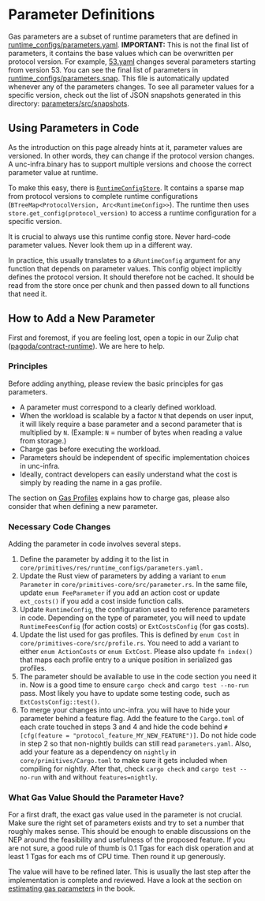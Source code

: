 # Parameter Definitions

Gas parameters are a subset of runtime parameters that are defined in
[runtime_configs/parameters.yaml](../../../core/parameters/res/runtime_configs/parameters.yaml).
**IMPORTANT:** This is not the final list of parameters, it contains the base
values which can be overwritten per protocol version. For example,
[53.yaml](../../../core/parameters/res/runtime_configs/53.yaml)
changes several parameters starting from version 53. You can see the final list
of parameters in
[runtime_configs/parameters.snap](../../../core/parameters/res/runtime_configs/parameters.snap).
This file is automatically updated whenever any of the parameters changes. To
see all parameter values for a specific version, check out the list of JSON
snapshots generated in this directory:
[parameters/src/snapshots](../../../core/parameters/src/snapshots).

## Using Parameters in Code

As the introduction on this page already hints at it, parameter values are
versioned. In other words, they can change if the protocol version changes. A
unc-infra.binary has to support multiple versions and choose the correct
parameter value at runtime.

To make this easy, there is
[`RuntimeConfigStore`](https://github.com/utnet-org/utility/blob/a8964d200b3938a63d389263bc39c1bcd75b1de4/core/primitives/src/runtime/config_store.rs#L43).
It contains a sparse map from protocol versions to complete runtime
configurations (`BTreeMap<ProtocolVersion, Arc<RuntimeConfig>>`).
The runtime then uses `store.get_config(protocol_version)` to access a runtime
configuration for a specific version.

It is crucial to always use this runtime config store. Never hard-code parameter
values. Never look them up in a different way.

In practice, this usually translates to a `&RuntimeConfig` argument for any
function that depends on parameter values. This config object implicitly defines
the protocol version. It should therefore not be cached. It should be read from
the store once per chunk and then passed down to all functions that need it.

## How to Add a New Parameter

First and foremost, if you are feeling lost, open a topic in our Zulip chat
([pagoda/contract-runtime](https://unc.zulipchat.com/#narrow/stream/295306-pagoda.2Fcontract-runtime)).
We are here to help.

### Principles

Before adding anything, please review the basic principles for gas parameters.

- A parameter must correspond to a clearly defined workload.
- When the workload is scalable by a factor `N` that depends on user input,
  it will likely require a base parameter and a second parameter that is
  multiplied by `N`. (Example: `N` = number of bytes when reading a value from
  storage.)
- Charge gas before executing the workload.
- Parameters should be independent of specific implementation choices in
  unc-infra.
- Ideally, contract developers can easily understand what the cost is simply by
  reading the name in a gas profile.

The section on [Gas Profiles](./gas_profile.md#charging-gas) explains how to
charge gas, please also consider that when defining a new parameter.

### Necessary Code Changes

Adding the parameter in code involves several steps.

1. Define the parameter by adding it to the list in `core/primitives/res/runtime_configs/parameters.yaml.`
2. Update the Rust view of parameters by adding a variant to `enum Parameter`
   in `core/primitives-core/src/parameter.rs`. In the same file, update
   `enum FeeParameter` if you add an action cost or update `ext_costs()`
   if you add a cost inside function calls.
3. Update `RuntimeConfig`, the configuration used to reference parameters in
   code. Depending on the type of parameter, you will need to update
   `RuntimeFeesConfig` (for action costs) or `ExtCostsConfig` (for gas costs).
4. Update the list used for gas profiles. This is defined by `enum Cost` in
   `core/primitives-core/src/profile.rs`. You need to add a variant to either
   `enum ActionCosts` or `enum ExtCost`. Please also update `fn index()` that
   maps each profile entry to a unique position in serialized gas profiles.
5. The parameter should be available to use in the code section you need it in.
   Now is a good time to ensure `cargo check` and `cargo test --no-run` pass.
   Most likely you have to update some testing code, such as
   `ExtCostsConfig::test()`.
6. To merge your changes into unc-infra. you will have to hide your parameter
   behind a feature flag. Add the feature to the `Cargo.toml` of each crate
   touched in steps 3 and 4 and hide the code behind `#[cfg(feature =
   "protocol_feature_MY_NEW_FEATURE")]`. Do not hide code in step 2 so that
   non-nightly builds can still read `parameters.yaml`. Also, add your feature as
   a dependency on `nightly` in `core/primitives/Cargo.toml` to make sure it
   gets included when compiling for nightly. After that, check `cargo check` and
   `cargo test --no-run` with and without `features=nightly`.

### What Gas Value Should the Parameter Have?

For a first draft, the exact gas value used in the parameter is not crucial.
Make sure the right set of parameters exists and try to set a number that roughly
makes sense. This should be enough to enable discussions on the NEP around the
feasibility and usefulness of the proposed feature. If you are not sure, a good
rule of thumb is 0.1 Tgas for each disk operation and at least 1 Tgas for each
ms of CPU time. Then round it up generously.

The value will have to be refined later. This is usually the last step after
the implementation is complete and reviewed. Have a look at the section on
[estimating gas parameters](./estimator.md) in the book.
